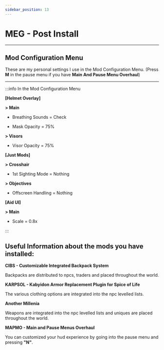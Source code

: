 ```yaml
---
sidebar_position: 13
---
```


# MEG - Post Install

---


## Mod Configuration Menu  

These are my personal settings I use in the Mod Configuration Menu. (Press **M** in the pause menu if you have **Main And Pause Menu Overhaul**)

---

:::info In the Mod Configuration Menu  

**[Helmet Overlay]**

**> Main**

- Breathing Sounds = Check

- Mask Opacity = 75% 

**> Visors**

- Visor Opacity = 75%  

**[Just Mods]**

**> Crosshair**
 
- 1st Sighting Mode = Nothing
     
**> Objectives**
 
- Offscreen Handling = Nothing    

**[Aid UI]**

**> Main**

- Scale = 0.8x

:::

##  Useful Information about the mods you have installed:

**CIBS - Customizable Integrated Backpack System**

Backpacks are distributed to npcs, traders and placed throughout the world.   

**KARPSOL - Kabyidon Armor Replacement Plugin for Spice of Life**

The various clothing options are integrated into the npc levelled lists.

**Another Millenia** 

Weapons are integrated into the npc levelled lists and uniques are placed throughout the world.

**MAPMO - Main and Pause Menus Overhaul**

You can customized your hud experience by going into the pause menu and pressing **"N"**.


